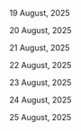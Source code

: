 19 August, 2025

20 August, 2025

21 August, 2025

22 August, 2025

23 August, 2025

24 August, 2025

25 August, 2025